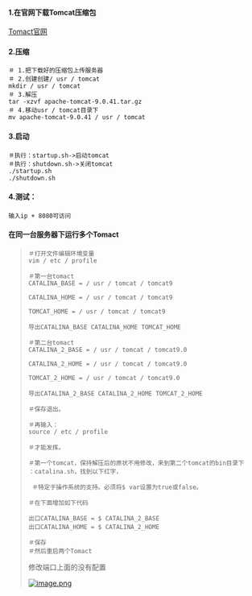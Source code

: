 #### **1.在官网下载Tomcat压缩包**

[Tomact官网](http://tomcat.apache.org/)

#### **2.压缩**

```
＃ 1.把下载好的压缩包上传服务器
＃ 2.创建创建/ usr / tomcat
mkdir / usr / tomcat
＃ 3.解压
tar -xzvf apache-tomcat-9.0.41.tar.gz
＃ 4.移动usr / tomcat目录下
mv apache-tomcat-9.0.41 / usr / tomcat
```

#### **3.启动**

```
＃执行：startup.sh->启动tomcat 
＃执行：shutdown.sh->关闭tomcat
./startup.sh
./shutdown.sh
```

#### **4.测试：**

```
输入ip + 8080可访问
```

#### 在同一台服务器下运行多个Tomact

> ```
> ＃打开文件编辑环境变量
> vim / etc / profile
> 
> ＃第一台tomact
> CATALINA_BASE = / usr / tomcat / tomcat9
> 
> CATALINA_HOME = / usr / tomcat / tomcat9
> 
> TOMCAT_HOME = / usr / tomcat / tomcat9
> 
> 导出CATALINA_BASE CATALINA_HOME TOMCAT_HOME
> 
> ＃第二台tomact
> CATALINA_2_BASE = / usr / tomcat / tomcat9.0
> 
> CATALINA_2_HOME = / usr / tomcat / tomcat9.0
> 
> TOMCAT_2_HOME = / usr / tomcat / tomcat9.0
> 
> 导出CATALINA_2_BASE CATALINA_2_HOME TOMCAT_2_HOME
> 
> ＃保存退出。
> 
> ＃再输入：
> source / etc / profile
> 
> ＃才能发挥。
> 
> ＃第一个tomcat，保持解压后的原状不用修改，来到第二个tomcat的bin目录下
> ：catalina.sh，找到以下红字，
> 
>  ＃特定于操作系统的支持。必须将$ var设置为true或false。
> 
> ＃在下面增加如下代码
> 
> 出口CATALINA_BASE = $ CATALINA_2_BASE
> 出口CATALINA_HOME = $ CATALINA_2_HOME
> 
> ＃保存
> ＃然后重启两个Tomact
> ```
>
> 修改端口上面的没有配置
>
> [![image.png](https://camo.githubusercontent.com/7bdaa4a5f6f6227517618880023a498e788fe5e2b851b289c113d7e1aee364c3/68747470733a2f2f692e6c6f6c692e6e65742f323032302f31322f32382f6d54414b624a4361487a67564f44582e706e67)](https://camo.githubusercontent.com/7bdaa4a5f6f6227517618880023a498e788fe5e2b851b289c113d7e1aee364c3/68747470733a2f2f692e6c6f6c692e6e65742f323032302f31322f32382f6d54414b624a4361487a67564f44582e706e67)